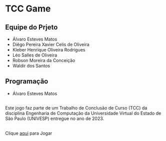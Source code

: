 # TCC Game

## Equipe do Prjeto
- Álvaro Esteves Matos
- Diêgo Pereira Xavier Celis de Oliveira
- Kleber Henrique Oliveira Rodrigues
- Léo Salles de Oliveira
- Robson Moreira da Conceição
- Waldir dos Santos

## Programação
- Álvaro Esteves Matos

##
Este jogo faz parte de um Trabalho de Conclusão de Curso (TCC) da disciplina Engenharia de Computação da Universidade Virtual do Estado de São Paulo (UNIVESP) entregue no ano de 2023.

##
Clique [aqui](https://alvaroematos.github.io/tcc-game/) para Jogar
